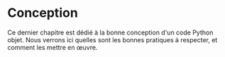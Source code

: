 Conception
==========

Ce dernier chapitre est dédié à la bonne conception d'un code Python objet.
Nous verrons ici quelles sont les bonnes pratiques à respecter, et comment les mettre en œuvre.
